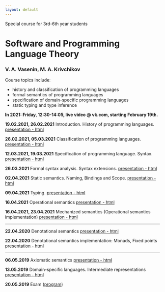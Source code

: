 ```yaml
---
layout: default
---
```

Special course for 3rd-6th year students

# Software and Programming Language Theory

### V. A. Vasenin, M. A. Krivchikov

Course topics include:

* history and classification of programming languages
* formal semantics of programming languages
* specification of domain-specific programming languages
* static typing and type inference

**In 2021: Friday, 12:30-14:05, live video @ vk.com, starting February 19th.**

<!--Please take a quick survey about the course: [Survey form](https://goo.gl/forms/PYP4oSGn0VfQQL403)-->


**19.02.2021, 26.02.2021** Introduction. History of programming languages. 
[presentation - html](presentations/01-Introduction.html)

**26.02.2021, 05.03.2021** Classification of programming languages. 
[presentation - html](presentations/02-Classification.html) 

**12.03.2021, 19.03.2021** Specification of programming language. Syntax. 
[presentation - html](presentations/03-Specification-Syntax.html) 

**26.03.2021** Formal syntax analysis. Syntax extensions. 
[presentation - html](presentations/04-Macros-Parsing.html) 

**02.04.2021** Static semantics. Naming, Bindings and Scope. 
[presentation - html](presentations/05-Static-Semantics.html)

**09.04.2021** Typing.
[presentation - html](presentations/06-Typing.html) 

**16.04.2021** Operational semantics 
[presentation - html](presentations/07-Operational-Semantics.html)

**16.04.2021, 23.04.2021** Mechanized semantics (Operational semantics implementation)
[presentation - html](presentations/10-Operational-Semantics-Implementation.html)

<hr>

**22.04.2020** Denotational semantics
[presentation - html](presentations/08-Denotational-semantics-example.html) 

**22.04.2020** Denotational semantics implementation: Monads, Fixed points
[presentation - html](presentations/09-Monads.html) 

<hr>


**06.05.2019** Axiomatic semantics 
[presentation - html](presentations/11-Axiomatic-Semantics.html)

**13.05.2019** Domain-specific languages. Intermediate representations
[presentation - html](presentations/12-IR-DSL.html)

**20.05.2019** Exam ([program](presentations/program.html))
<!-- 
**24.05.2019** Possible second date for exam (by appointment)
-->
